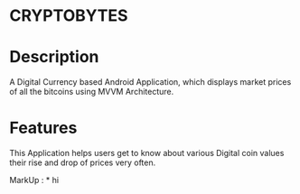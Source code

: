 # CRYPTOBYTES
# Description
A Digital Currency based Android Application,  which displays market prices of all the bitcoins using MVVM Architecture.
# Features
This Application helps users get to know about various Digital coin values their rise and drop of prices very often.

MarkUp : * hi


